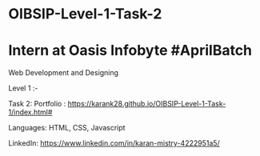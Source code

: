# OIBSIP-Level-1-Task-2

# Intern at Oasis Infobyte #AprilBatch

Web Development and Designing

Level 1 :- 

Task 2: Portfolio : https://karank28.github.io/OIBSIP-Level-1-Task-1/index.html#

Languages: HTML, CSS, Javascript

LinkedIn: https://www.linkedin.com/in/karan-mistry-4222951a5/
